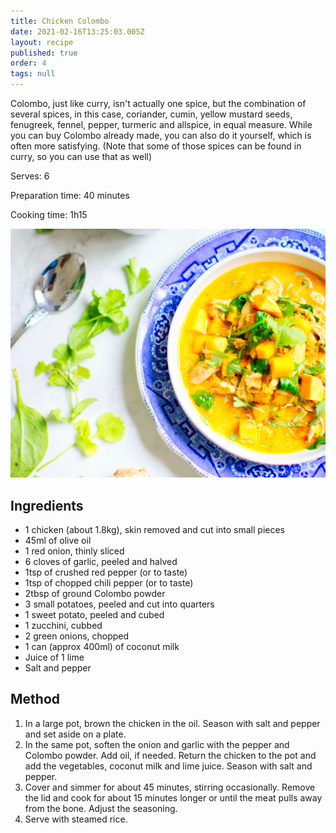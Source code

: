 ```yaml
---
title: Chicken Colombo
date: 2021-02-16T13:25:03.005Z
layout: recipe
published: true
order: 4
tags: null
---
```

Colombo, just like curry, isn't actually one spice, but the combination of several spices, in this case, coriander, cumin, yellow mustard seeds, fenugreek, fennel, pepper, turmeric and allspice, in equal measure. While you can buy Colombo already made, you can also do it yourself, which is often more satisfying. (Note that some of those spices can be found in curry, so you can use that as well)

Serves: 6

Preparation time: 40 minutes

Cooking time: 1h15

![Colombo dish (yellow/orange spices) in a blue and white plate, with leaves and a spoon next to it](../uploads/colombo.jpg "Colombo")

## Ingredients

* 1 chicken (about 1.8kg), skin removed and cut into small pieces
* 45ml of olive oil
* 1 red onion, thinly sliced
* 6 cloves of garlic, peeled and halved
* 1tsp of crushed red pepper (or to taste)
* 1tsp of chopped chili pepper (or to taste)
* 2tbsp of ground Colombo powder
* 3 small potatoes, peeled and cut into quarters
* 1 sweet potato, peeled and cubed
* 1 zucchini, cubbed
* 2 green onions, chopped
* 1 can (approx 400ml) of coconut milk 
* Juice of 1 lime
* Salt and pepper

## Method

1. In a large pot, brown the chicken in the oil. Season with salt and pepper and set aside on a plate.
2. In the same pot, soften the onion and garlic with the pepper and Colombo powder. Add oil, if needed. Return the chicken to the pot and add the vegetables, coconut milk and lime juice. Season with salt and pepper.
3. Cover and simmer for about 45 minutes, stirring occasionally. Remove the lid and cook for about 15 minutes longer or until the meat pulls away from the bone. Adjust the seasoning.
4. Serve with steamed rice.